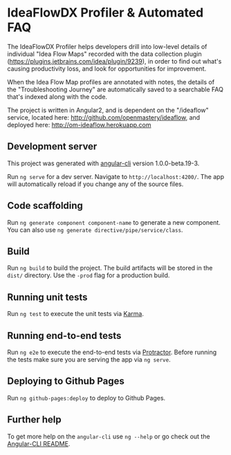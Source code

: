 # IdeaFlowDX Profiler & Automated FAQ

The IdeaFlowDX Profiler helps developers drill into low-level details of individual "Idea Flow Maps" recorded with the data collection plugin (https://plugins.jetbrains.com/idea/plugin/9239), in order to find out what's causing productivity loss, and look for opportunities for improvement.

When the Idea Flow Map profiles are annotated with notes, the details of the "Troubleshooting Journey" are automatically saved to a searchable FAQ that's indexed along with the code.

The project is written in Angular2, and is dependent on the "/ideaflow" service, located here: http://github.com/openmastery/ideaflow, and deployed here: http://om-ideaflow.herokuapp.com

## Development server

This project was generated with [angular-cli](https://github.com/angular/angular-cli) version 1.0.0-beta.19-3.

Run `ng serve` for a dev server. Navigate to `http://localhost:4200/`. The app will automatically reload if you change any of the source files.

## Code scaffolding

Run `ng generate component component-name` to generate a new component. You can also use `ng generate directive/pipe/service/class`.

## Build

Run `ng build` to build the project. The build artifacts will be stored in the `dist/` directory. Use the `-prod` flag for a production build.

## Running unit tests

Run `ng test` to execute the unit tests via [Karma](https://karma-runner.github.io).

## Running end-to-end tests

Run `ng e2e` to execute the end-to-end tests via [Protractor](http://www.protractortest.org/).
Before running the tests make sure you are serving the app via `ng serve`.

## Deploying to Github Pages

Run `ng github-pages:deploy` to deploy to Github Pages.

## Further help

To get more help on the `angular-cli` use `ng --help` or go check out the [Angular-CLI README](https://github.com/angular/angular-cli/blob/master/README.md).
